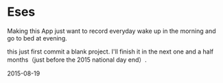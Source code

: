 # Eses

Making this App just want to record everyday wake up in the morning and go to bed at evening.


this just first commit a blank project. I'll finish it in the next one and a half months（just before the 2015 national day end）.

2015-08-19


